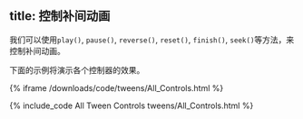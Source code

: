 title: 控制补间动画
---

我们可以使用`play()`, `pause()`, `reverse()`, `reset()`, `finish()`, `seek()`等方法，来控制补间动画。

下面的示例将演示各个控制器的效果。

{% iframe /downloads/code/tweens/All_Controls.html %}

{% include_code All Tween Controls tweens/All_Controls.html %}
